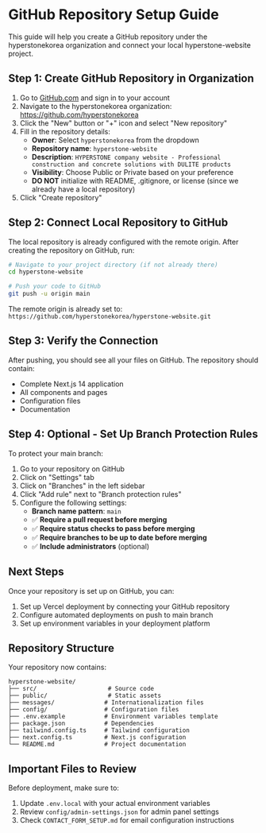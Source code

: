 # GitHub Repository Setup Guide

This guide will help you create a GitHub repository under the hyperstonekorea organization and connect your local hyperstone-website project.

## Step 1: Create GitHub Repository in Organization

1. Go to [GitHub.com](https://github.com) and sign in to your account
2. Navigate to the hyperstonekorea organization: https://github.com/hyperstonekorea
3. Click the "New" button or "+" icon and select "New repository"
4. Fill in the repository details:
   - **Owner**: Select `hyperstonekorea` from the dropdown
   - **Repository name**: `hyperstone-website`
   - **Description**: `HYPERSTONE company website - Professional construction and concrete solutions with DULITE products`
   - **Visibility**: Choose Public or Private based on your preference
   - **DO NOT** initialize with README, .gitignore, or license (since we already have a local repository)
5. Click "Create repository"

## Step 2: Connect Local Repository to GitHub

The local repository is already configured with the remote origin. After creating the repository on GitHub, run:

```bash
# Navigate to your project directory (if not already there)
cd hyperstone-website

# Push your code to GitHub
git push -u origin main
```

The remote origin is already set to: `https://github.com/hyperstonekorea/hyperstone-website.git`

## Step 3: Verify the Connection

After pushing, you should see all your files on GitHub. The repository should contain:
- Complete Next.js 14 application
- All components and pages
- Configuration files
- Documentation

## Step 4: Optional - Set Up Branch Protection Rules

To protect your main branch:

1. Go to your repository on GitHub
2. Click on "Settings" tab
3. Click on "Branches" in the left sidebar
4. Click "Add rule" next to "Branch protection rules"
5. Configure the following settings:
   - **Branch name pattern**: `main`
   - ✅ **Require a pull request before merging**
   - ✅ **Require status checks to pass before merging**
   - ✅ **Require branches to be up to date before merging**
   - ✅ **Include administrators** (optional)

## Next Steps

Once your repository is set up on GitHub, you can:
1. Set up Vercel deployment by connecting your GitHub repository
2. Configure automated deployments on push to main branch
3. Set up environment variables in your deployment platform

## Repository Structure

Your repository now contains:
```
hyperstone-website/
├── src/                    # Source code
├── public/                 # Static assets
├── messages/              # Internationalization files
├── config/                # Configuration files
├── .env.example           # Environment variables template
├── package.json           # Dependencies
├── tailwind.config.ts     # Tailwind configuration
├── next.config.ts         # Next.js configuration
└── README.md              # Project documentation
```

## Important Files to Review

Before deployment, make sure to:
1. Update `.env.local` with your actual environment variables
2. Review `config/admin-settings.json` for admin panel settings
3. Check `CONTACT_FORM_SETUP.md` for email configuration instructions